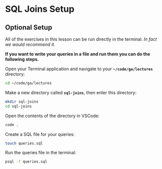 <h1>
  <span class="headline">SQL Joins</span>
  <span class="subhead">Setup</span>
</h1>

## Optional Setup

All of the exercises in this lesson can be run directly in the terminal. *In fact we would recommend it.*


**If you want to write your queries in a file and run them you can do the following steps.**

Open your Terminal application and navigate to your **`~/code/ga/lectures`** directory:

```bash
cd ~/code/ga/lectures
```

Make a new directory called **`sql-joins`**, then enter this directory:

```bash
mkdir sql-joins
cd sql-joins
```

Open the contents of the directory in VSCode:

```bash
code .
```

Create a SQL file for your queries:

```bash
touch queries.sql
```

Run the queries file in the terminal:

```bash
psql -f queries.sql
```
